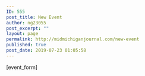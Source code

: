 ```yaml
---
ID: 555
post_title: New Event
author: ng23055
post_excerpt: ""
layout: page
permalink: http://midmichiganjournal.com/new-event
published: true
post_date: 2019-07-23 01:05:58
---
```

[event_form]